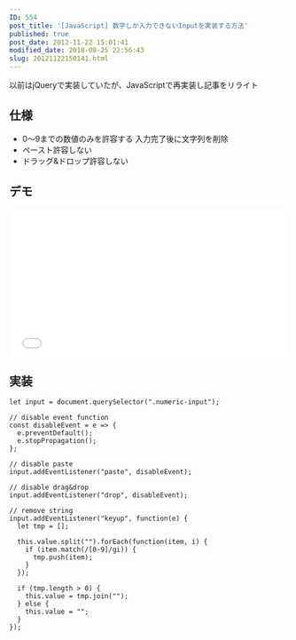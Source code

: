 ```yaml
---
ID: 554
post_title: '[JavaScript] 数字しか入力できないInputを実装する方法'
published: true
post_date: 2012-11-22 15:01:41
modified_date: 2018-08-25 22:56:43
slug: 20121122150141.html
---
```

<div class="c-alert is-info">以前はjQueryで実装していたが、JavaScriptで再実装し記事をリライト</div>

<!--more-->

<h2>仕様</h2>

<ul>
<li>0〜9までの数値のみを許容する
入力完了後に文字列を削除</li>
<li>ペースト許容しない</li>
<li>ドラッグ&amp;ドロップ許容しない</li>
</ul>

<h2>デモ</h2>

<iframe height='265' scrolling='no' title='Input that only accepts numbers' src='//codepen.io/hiro0218/embed/ZMQJrV/?height=265&theme-id=light&default-tab=result&embed-version=2' frameborder='no' allowtransparency='true' allowfullscreen='true' style='width: 100%;'>See the Pen <a href='https://codepen.io/hiro0218/pen/ZMQJrV/'>Input that only accepts numbers</a> by hiro (<a href='https://codepen.io/hiro0218'>@hiro0218</a>) on <a href='https://codepen.io'>CodePen</a>.
</iframe>

<h2>実装</h2>

<pre><code class="language-js">let input = document.querySelector(".numeric-input");

// disable event function
const disableEvent = e =&gt; {
  e.preventDefault();
  e.stopPropagation();
};

// disable paste
input.addEventListener("paste", disableEvent);

// disable drag&amp;drop
input.addEventListener("drop", disableEvent);

// remove string
input.addEventListener("keyup", function(e) {
  let tmp = [];

  this.value.split("").forEach(function(item, i) {
    if (item.match(/[0-9]/gi)) {
      tmp.push(item);
    }
  });

  if (tmp.length &gt; 0) {
    this.value = tmp.join("");
  } else {
    this.value = "";
  }
});
</code></pre>